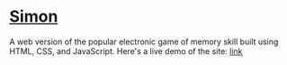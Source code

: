 # [Simon](https://en.wikipedia.org/wiki/Simon_(game))

A web version of the popular electronic game of memory skill built using HTML, CSS, and JavaScript. Here's a live demo of the site: [link](https://solaomi.github.io/simon/)
